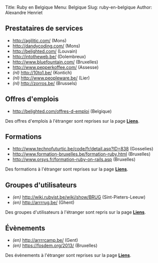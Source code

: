 Title: Ruby en Belgique
Menu: Belgique
Slug: ruby-en-belgique
Author: Alexandre Henriet

Prestataires de services
------------------------

- <http://agilitic.com/> (Mons)
- <http://dandycoding.com/> (Mons)
- <http://belighted.com/> (Louvain)
- <http://intotheweb.be/> (Dolembreux)
- <http://www.bluefountain.com/> (Bruxelles)
- <http://www.pepperkoffee.com/> (Assesse)
- *(nl)* <http://10to1.be/> (Kontich)
- *(nl)* <http://www.peopleware.be/> (Lier)
- *(nl)* <http://zorros.be/> (Brussels)

Offres d'emplois
----------------

- <http://belighted.com/offres-d-emploi> (Belgique)

Des offres d'emplois à l'étranger sont reprises sur la page **[Liens](liens-externes.html "Liens externes")**.

Formations
----------

- <http://www.technofuturtic.be/code/fr/detail.asp?ID=838> (Gosselies)
- <http://www.formation-bruxelles.be/formation-ruby.html> (Bruxelles)
- <http://www.orsys.fr/formation-ruby-on-rails.asp> (Bruxelles)

Des formations à l'étranger sont reprises sur la page **[Liens](liens-externes.html "Liens externes")**.

Groupes d'utilisateurs
----------------------

-   *(en)* <http://wiki.rubyist.be/wiki/show/BRUG> (Sint-Pieters-Leeuw)
-   *(en)* <http://arrrrug.be/> (Ghent)

Des groupes d'utilisateurs à l'étranger sont repris sur la page **[Liens](liens-externes.html "Liens externes")**.

Évènements
----------

-   *(en)* <http://arrrrcamp.be/> (Gent)
-   *(en)* <https://fosdem.org/2013/> (Bruxelles)

Des évènements à l'étranger sont reprises sur la page **[Liens](liens-externes.html "Liens externes")**.
